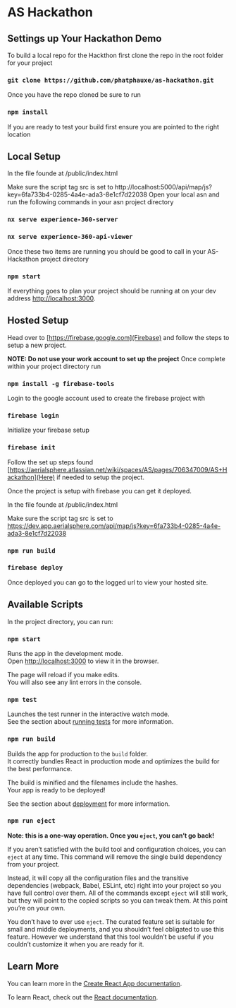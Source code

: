 # AS Hackathon
## Settings up Your Hackathon Demo

To build a local repo for the Hackthon first clone the repo in the root folder for your project

### `git clone https://github.com/phatphauxe/as-hackathon.git`

Once you have the repo cloned be sure to run 

### `npm install`

If you are ready to test your build first ensure you are pointed to the right location
## Local Setup
In the file founde at /public/index.html

Make sure the script tag src is set to http://localhost:5000/api/map/js?key=6fa733b4-0285-4a4e-ada3-8e1cf7d22038
Open your local asn and run the following commands in your asn project directory

### `nx serve experience-360-server`
### `nx serve experience-360-api-viewer`

Once these two items are running you should be good to call in your AS-Hackathon project directory

### `npm start`

If everything goes to plan your project should be running at on your dev address [http://localhost:3000](DEV).


## Hosted Setup

Head over to [https://firebase.google.com](Firebase) and follow the steps to setup a new project.

**NOTE: Do not use your work account to set up the project** 
Once complete within your project directory run 
### `npm install -g firebase-tools`

Login to the google account used to create the firebase project with

### `firebase login` 

Initialize your firebase setup
### `firebase init`

Follow the set up steps found [https://aerialsphere.atlassian.net/wiki/spaces/AS/pages/706347009/AS+Hackathon](Here) if needed to setup the project.

Once the project is setup with firebase you can get it deployed.

In the file founde at /public/index.html

Make sure the script tag src is set to https://dev.app.aerialsphere.com/api/map/js?key=6fa733b4-0285-4a4e-ada3-8e1cf7d22038

### `npm run build`
### `firebase deploy`

Once deployed you can go to the logged url to view your hosted site.
## Available Scripts

In the project directory, you can run:

### `npm start`

Runs the app in the development mode.\
Open [http://localhost:3000](http://localhost:3000) to view it in the browser.

The page will reload if you make edits.\
You will also see any lint errors in the console.

### `npm test`

Launches the test runner in the interactive watch mode.\
See the section about [running tests](https://facebook.github.io/create-react-app/docs/running-tests) for more information.

### `npm run build`

Builds the app for production to the `build` folder.\
It correctly bundles React in production mode and optimizes the build for the best performance.

The build is minified and the filenames include the hashes.\
Your app is ready to be deployed!

See the section about [deployment](https://facebook.github.io/create-react-app/docs/deployment) for more information.

### `npm run eject`

**Note: this is a one-way operation. Once you `eject`, you can’t go back!**

If you aren’t satisfied with the build tool and configuration choices, you can `eject` at any time. This command will remove the single build dependency from your project.

Instead, it will copy all the configuration files and the transitive dependencies (webpack, Babel, ESLint, etc) right into your project so you have full control over them. All of the commands except `eject` will still work, but they will point to the copied scripts so you can tweak them. At this point you’re on your own.

You don’t have to ever use `eject`. The curated feature set is suitable for small and middle deployments, and you shouldn’t feel obligated to use this feature. However we understand that this tool wouldn’t be useful if you couldn’t customize it when you are ready for it.

## Learn More

You can learn more in the [Create React App documentation](https://facebook.github.io/create-react-app/docs/getting-started).

To learn React, check out the [React documentation](https://reactjs.org/).
